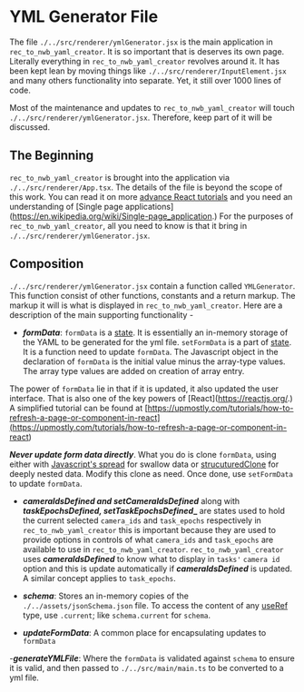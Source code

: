 # YML Generator File

The file `./../src/renderer/ymlGenerator.jsx` is the main application in `rec_to_nwb_yaml_creator`. It is so important that is deserves its own page. Literally everything in `rec_to_nwb_yaml_creator` revolves around it. It has been kept lean by moving things like `./../src/renderer/InputElement.jsx` and many others functionality into separate. Yet, it still over 1000 lines of code.

Most of the maintenance and updates to `rec_to_nwb_yaml_creator` will touch `./../src/renderer/ymlGenerator.jsx`. Therefore, keep part of it will be discussed.

## The Beginning

`rec_to_nwb_yaml_creator` is brought into the application via `./../src/renderer/App.tsx`. The details of the file is beyond the scope of this work. You can read it on more [advance React tutorials](<https://www.w3schools.com/react/react_router.asp>) and you need an understanding of [Single page applications](<https://en.wikipedia.org/wiki/Single-page_application>.) For the purposes of `rec_to_nwb_yaml_creator`, all you need to know is that it bring in `./../src/renderer/ymlGenerator.jsx`.

## Composition

`./../src/renderer/ymlGenerator.jsx` contain a function called `YMLGenerator`. This function consist of other functions, constants and a return markup. The markup it will is what is displayed in `rec_to_nwb_yaml_creator`. Here are a description of the main supporting functionality -

- **_formData_**:
`formData` is a [state](<https://www.w3schools.com/react/react_usestate.asp>). It is essentially an in-memory storage of the YAML to be generated for the yml file. `setFormData` is a part of [state](<https://www.w3schools.com/react/react_usestate.asp>). It is a function need to update `formData`. The Javascript object in the declaration of `formData` is the initial value minus the array-type values. The array type values are added on creation of array entry.

The power of `formData` lie in that if it is updated, it also updated the user interface. That is also one of the key powers of [React](<https://reactjs.org/>.) A simplified tutorial can be found at [https://upmostly.com/tutorials/how-to-refresh-a-page-or-component-in-react](<https://upmostly.com/tutorials/how-to-refresh-a-page-or-component-in-react>)

**_Never update form data directly_**. What you do is clone `formData`, using either with [Javascript's spread](<https://www.geeksforgeeks.org/javascript-spread-operator/>) for swallow data or [strucuturedClone](<https://developer.mozilla.org/en-US/docs/Web/API/structuredClone>) for deeply nested data. Modify this clone as need. Once done, use `setFormData` to update `formData`.

- **_cameraIdsDefined and setCameraIdsDefined_** along with **_taskEpochsDefined, setTaskEpochsDefined__** are states used to hold the current selected `camera_ids` and `task_epochs` respectively in `rec_to_nwb_yaml_creator` this is important because they are used to provide options in controls of what `camera_ids` and `task_epochs` are available to use in `rec_to_nwb_yaml_creator`. `rec_to_nwb_yaml_creator` uses **_cameraIdsDefined_** to know what to display in `tasks'` `camera id` option and this is update automatically if **_cameraIdsDefined_** is updated. A similar concept applies to `task_epochs`.

- **_schema_**: Stores an in-memory copies of the `./../assets/jsonSchema.json` file. To access the content of any [useRef](<https://www.w3schools.com/react/react_useref.asp>) type, use `.current`; like `schema.current` for `schema`.

- **_updateFormData_**: A common place for encapsulating updates to `formData`

-**_generateYMLFile_**: Where the `formData` is validated against `schema` to ensure it is valid, and then passed to `./../src/main/main.ts` to be converted to a yml file.
